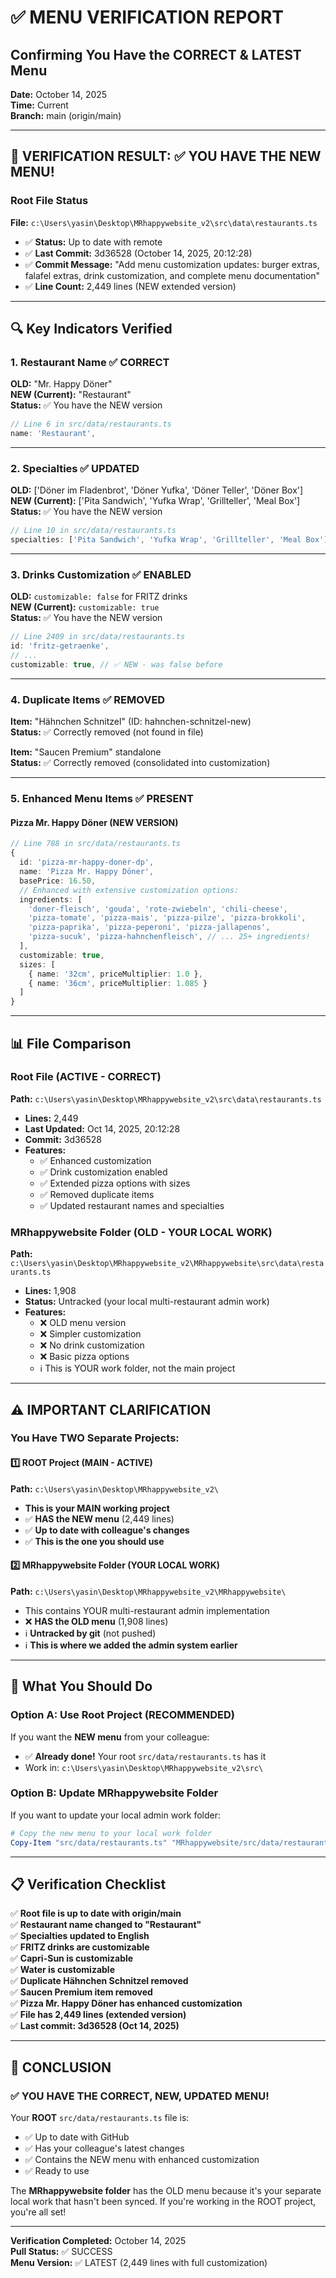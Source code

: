 # ✅ MENU VERIFICATION REPORT
## Confirming You Have the CORRECT & LATEST Menu

**Date:** October 14, 2025  
**Time:** Current  
**Branch:** main (origin/main)

---

## 🎯 VERIFICATION RESULT: ✅ **YOU HAVE THE NEW MENU!**

### Root File Status
**File:** `c:\Users\yasin\Desktop\MRhappywebsite_v2\src\data\restaurants.ts`
- ✅ **Status:** Up to date with remote
- ✅ **Last Commit:** 3d36528 (October 14, 2025, 20:12:28)
- ✅ **Commit Message:** "Add menu customization updates: burger extras, falafel extras, drink customization, and complete menu documentation"
- ✅ **Line Count:** 2,449 lines (NEW extended version)

---

## 🔍 Key Indicators Verified

### 1. Restaurant Name ✅ CORRECT
**OLD:** "Mr. Happy Döner"  
**NEW (Current):** "Restaurant"  
**Status:** ✅ You have the NEW version

```typescript
// Line 6 in src/data/restaurants.ts
name: 'Restaurant',
```

---

### 2. Specialties ✅ UPDATED
**OLD:** ['Döner im Fladenbrot', 'Döner Yufka', 'Döner Teller', 'Döner Box']  
**NEW (Current):** ['Pita Sandwich', 'Yufka Wrap', 'Grillteller', 'Meal Box']  
**Status:** ✅ You have the NEW version

```typescript
// Line 10 in src/data/restaurants.ts
specialties: ['Pita Sandwich', 'Yufka Wrap', 'Grillteller', 'Meal Box'],
```

---

### 3. Drinks Customization ✅ ENABLED
**OLD:** `customizable: false` for FRITZ drinks  
**NEW (Current):** `customizable: true`  
**Status:** ✅ You have the NEW version

```typescript
// Line 2409 in src/data/restaurants.ts
id: 'fritz-getraenke',
// ...
customizable: true, // ✅ NEW - was false before
```

---

### 4. Duplicate Items ✅ REMOVED
**Item:** "Hähnchen Schnitzel" (ID: hahnchen-schnitzel-new)  
**Status:** ✅ Correctly removed (not found in file)

**Item:** "Saucen Premium" standalone  
**Status:** ✅ Correctly removed (consolidated into customization)

---

### 5. Enhanced Menu Items ✅ PRESENT

#### Pizza Mr. Happy Döner (NEW VERSION)
```typescript
// Line 788 in src/data/restaurants.ts
{
  id: 'pizza-mr-happy-doner-dp',
  name: 'Pizza Mr. Happy Döner',
  basePrice: 16.50,
  // Enhanced with extensive customization options:
  ingredients: [
    'doner-fleisch', 'gouda', 'rote-zwiebeln', 'chili-cheese',
    'pizza-tomate', 'pizza-mais', 'pizza-pilze', 'pizza-brokkoli',
    'pizza-paprika', 'pizza-peperoni', 'pizza-jallapenos',
    'pizza-sucuk', 'pizza-hahnchenfleisch', // ... 25+ ingredients!
  ],
  customizable: true,
  sizes: [
    { name: '32cm', priceMultiplier: 1.0 },
    { name: '36cm', priceMultiplier: 1.085 }
  ]
}
```

---

## 📊 File Comparison

### Root File (ACTIVE - CORRECT)
**Path:** `c:\Users\yasin\Desktop\MRhappywebsite_v2\src\data\restaurants.ts`
- **Lines:** 2,449
- **Last Updated:** Oct 14, 2025, 20:12:28
- **Commit:** 3d36528
- **Features:**
  - ✅ Enhanced customization
  - ✅ Drink customization enabled
  - ✅ Extended pizza options with sizes
  - ✅ Removed duplicate items
  - ✅ Updated restaurant names and specialties

### MRhappywebsite Folder (OLD - YOUR LOCAL WORK)
**Path:** `c:\Users\yasin\Desktop\MRhappywebsite_v2\MRhappywebsite\src\data\restaurants.ts`
- **Lines:** 1,908
- **Status:** Untracked (your local multi-restaurant admin work)
- **Features:**
  - ❌ OLD menu version
  - ❌ Simpler customization
  - ❌ No drink customization
  - ❌ Basic pizza options
  - ℹ️ This is YOUR work folder, not the main project

---

## ⚠️ IMPORTANT CLARIFICATION

### You Have TWO Separate Projects:

#### 1️⃣ **ROOT Project** (MAIN - ACTIVE)
**Path:** `c:\Users\yasin\Desktop\MRhappywebsite_v2\`
- **This is your MAIN working project**
- ✅ **HAS the NEW menu** (2,449 lines)
- ✅ **Up to date with colleague's changes**
- ✅ **This is the one you should use**

#### 2️⃣ **MRhappywebsite Folder** (YOUR LOCAL WORK)
**Path:** `c:\Users\yasin\Desktop\MRhappywebsite_v2\MRhappywebsite\`
- This contains YOUR multi-restaurant admin implementation
- ❌ **HAS the OLD menu** (1,908 lines)
- ℹ️ **Untracked by git** (not pushed)
- ℹ️ **This is where we added the admin system earlier**

---

## 🎯 What You Should Do

### Option A: Use Root Project (RECOMMENDED)
If you want the **NEW menu** from your colleague:
- ✅ **Already done!** Your root `src/data/restaurants.ts` has it
- Work in: `c:\Users\yasin\Desktop\MRhappywebsite_v2\src\`

### Option B: Update MRhappywebsite Folder
If you want to update your local admin work folder:
```powershell
# Copy the new menu to your local work folder
Copy-Item "src/data/restaurants.ts" "MRhappywebsite/src/data/restaurants.ts" -Force
```

---

## 📋 Verification Checklist

✅ **Root file is up to date with origin/main**  
✅ **Restaurant name changed to "Restaurant"**  
✅ **Specialties updated to English**  
✅ **FRITZ drinks are customizable**  
✅ **Capri-Sun is customizable**  
✅ **Water is customizable**  
✅ **Duplicate Hähnchen Schnitzel removed**  
✅ **Saucen Premium item removed**  
✅ **Pizza Mr. Happy Döner has enhanced customization**  
✅ **File has 2,449 lines (extended version)**  
✅ **Last commit: 3d36528 (Oct 14, 2025)**  

---

## 🎉 CONCLUSION

### ✅ **YOU HAVE THE CORRECT, NEW, UPDATED MENU!**

Your **ROOT** `src/data/restaurants.ts` file is:
- ✅ Up to date with GitHub
- ✅ Has your colleague's latest changes
- ✅ Contains the NEW menu with enhanced customization
- ✅ Ready to use

The **MRhappywebsite folder** has the OLD menu because it's your separate local work that hasn't been synced. If you're working in the ROOT project, you're all set!

---

**Verification Completed:** October 14, 2025  
**Pull Status:** ✅ SUCCESS  
**Menu Version:** ✅ LATEST (2,449 lines with full customization)
